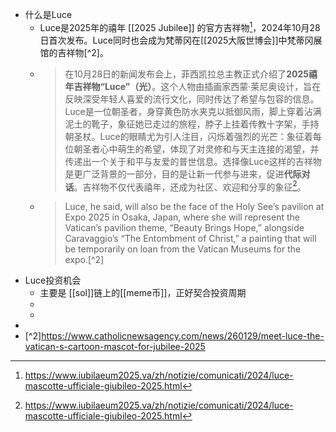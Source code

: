 - 什么是Luce
	- Luce是2025年的禧年 [[2025 Jubilee]] 的官方吉祥物[^1]，2024年10月28日首次发布。Luce同时也会成为梵蒂冈在[[2025大阪世博会]]中梵蒂冈展馆的吉祥物[^2]。
	- >在10月28日的新闻发布会上，菲西凯拉总主教正式介绍了**2025禧年吉祥物“Luce”（光）**。这个人物由插画家西蒙·莱尼奥设计，旨在反映深受年轻人喜爱的流行文化，同时传达了希望与包容的信息。Luce是一位朝圣者，身穿黄色防水夹克以抵御风雨，脚上穿着沾满泥土的靴子，象征她已走过的旅程，脖子上挂着传教十字架，手持朝圣杖。Luce的眼睛尤为引人注目，闪烁着强烈的光芒：象征着每位朝圣者心中萌生的希望，体现了对灵修和与天主连接的渴望，并传递出一个关于和平与友爱的普世信息。选择像Luce这样的吉祥物是更广泛背景的一部分，目的是让新一代参与进来，促进**代际对话**。吉祥物不仅代表禧年，还成为社区、欢迎和分享的象征[^1]。
	- >Luce, he said, will also be the face of the Holy See’s pavilion at Expo 
	  2025 in Osaka, Japan, where she will represent the Vatican’s pavilion 
	  theme, “Beauty Brings Hope,” alongside Caravaggio’s “The Entombment of 
	  Christ,” a painting that will be temporarily on loan from the Vatican 
	  Museums for the expo.[^2]
- Luce投资机会
	- 主要是 [[sol]]链上的[[meme币]]，正好契合投资周期
	-
	-
- [^1]:https://www.iubilaeum2025.va/zh/notizie/comunicati/2024/luce-mascotte-ufficiale-giubileo-2025.html
- [^2]https://www.catholicnewsagency.com/news/260129/meet-luce-the-vatican-s-cartoon-mascot-for-jubilee-2025